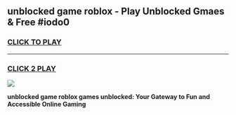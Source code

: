 
## unblocked game roblox - Play Unblocked Gmaes & Free #iodo0
<h3>
<a href="https://premium.freeplayer.one?title=unblocked_game_roblox&ref=01M">CLICK TO PLAY</a></h3>
<hr>

<h3>
<a href="https://premium.freeplayer.one?title=unblocked_game_roblox&ref=01M">CLICK 2 PLAY</a>
  
</h3>

<a href="https://premium.freeplayer.one?title=unblocked_game_roblox&ref=01M"><img src="https://clearcache.store/games.png"></a>


**unblocked game roblox games unblocked: Your Gateway to Fun and Accessible Online Gaming**
